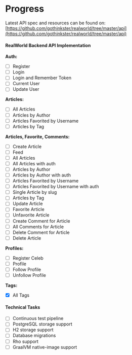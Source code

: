 # Progress

Latest API spec and resources can be found on: [https://github.com/gothinkster/realworld/tree/master/api](https://github.com/gothinkster/realworld/tree/master/api)

#### RealWorld Backend API Implementation

**Auth:**
  - [ ] Register
  - [ ] Login
  - [ ] Login and Remember Token
  - [ ] Current User
  - [ ] Update User

**Articles:**
  - [ ] All Articles
  - [ ] Articles by Author
  - [ ] Articles Favorited by Username
  - [ ] Articles by Tag

**Articles, Favorite, Comments:**
  - [ ] Create Article
  - [ ] Feed
  - [ ] All Articles
  - [ ] All Articles with auth
  - [ ] Articles by Author
  - [ ] Articles by Author with auth
  - [ ] Articles Favorited by Username
  - [ ] Articles Favorited by Username with auth
  - [ ] Single Article by slug
  - [ ] Articles by Tag
  - [ ] Update Article
  - [ ] Favorite Article
  - [ ] Unfavorite Article
  - [ ] Create Comment for Article
  - [ ] All Comments for Article
  - [ ] Delete Comment for Article
  - [ ] Delete Article

**Profiles:**
  - [ ] Register Celeb
  - [ ] Profile
  - [ ] Follow Profile
  - [ ] Unfollow Profile

**Tags:**
  - [x] All Tags

#### Technical Tasks

  - [ ] Continuous test pipeline
  - [ ] PostgreSQL storage support
  - [ ] H2 storage support
  - [ ] Database migrations
  - [ ] Rho support
  - [ ] GraalVM native-image support
